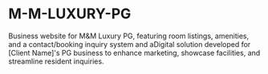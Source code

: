 # M-M-LUXURY-PG
Business website for M&amp;M Luxury PG, featuring room listings, amenities, and a contact/booking inquiry system and aDigital solution developed for [Client Name]'s PG business to enhance marketing, showcase facilities, and streamline resident inquiries.
